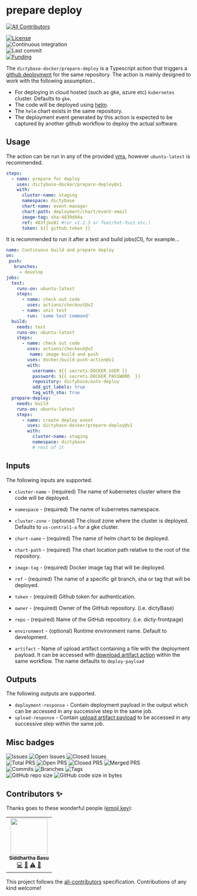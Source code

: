 # prepare deploy
<!-- ALL-CONTRIBUTORS-BADGE:START - Do not remove or modify this section -->
[![All Contributors](https://img.shields.io/badge/all_contributors-1-orange.svg?style=flat-square)](#contributors-)
<!-- ALL-CONTRIBUTORS-BADGE:END -->

[![License](https://img.shields.io/badge/License-BSD%202--Clause-blue.svg)](LICENSE)  
![Continuous integration](https://github.com/dictybase-docker/prepare-deploy/workflows/Continuous%20integration/badge.svg)  
![Last commit](https://badgen.net/github/last-commit/dictybase-docker/prepare-deploy/develop)  
[![Funding](https://badgen.net/badge/Funding/Rex%20L%20Chisholm,dictyBase,DCR/yellow?list=|)](https://projectreporter.nih.gov/project_info_description.cfm?aid=10024726&icde=0)

The `dictybase-docker/prepare-deploy` is a Typescript action that triggers a [github deployment](https://developer.github.com/v3/repos/deployments/#create-a-deployment)
for the same repository. The action is mainly designed to work with the following assumption..

- For deploying in cloud hosted (such as gke, azure etc) `kubernetes` cluster. Defaults to `gke`.
- The code will be deployed using [helm](https://helm.sh).
- The `helm` chart exists in the same repository.
- The deployment event generated by this action is expected to be captured by another github workflow to deploy the actual software.

## Usage

The action can be run in any of the provided [vms](https://help.github.com/en/actions/reference/virtual-environments-for-github-hosted-runners#supported-runners-and-hardware-resources), however `ubuntu-latest` is recommended. 

```yaml
steps:
  - name: prepare for deploy
    uses: dictybase-docker/prepare-deploy@v1
    with:
      cluster-name: staging
      namespace: dictybase
      chart-name: event-manager
      chart-path: deployment/chart/event-email
      image-tag: sha-4839d84a
      ref: 483fjke81 #(or v1.2.3 or feat/hot-fuzz etc.)
      token: ${{ github.token }}
```

It is recommended to run it after a test and build jobs(CI), for example...

```yaml
name: Continuous build and prepare deploy
on: 
 push:
   branches:
     - develop
jobs:
  test:
    runs-on: ubuntu-latest
    steps:
      - name: check out code
        uses: actions/checkout@v2
      - name: unit test
        run: 'some test command'
  build:
    needs: test
    runs-on: ubuntu-latest
    steps:
      - name: check out code
        uses: actions/checkout@v2
         name: image build and push
        uses: docker/build-push-action@v1
        with:
          username: ${{ secrets.DOCKER_USER }}
          password: ${{ secrets.DOCKER_PASSWORD  }}
          repository: dictybase/auto-deploy
          add_git_labels: true
          tag_with_sha: true
  prepare-deploy:
    needs: build
    runs-on: ubuntu-latest
    steps:
      - name: create deploy event
        uses: dictybase-docker/prepare-deploy@v1
        with:
          cluster-name: staging
          namespace: dictybase
          # rest of it 
```

## Inputs

The following inputs are supported.

- `cluster-name` - (required) The name of kubernetes cluster where the code will be deployed.

- `namespace` - (required) The name of kubernetes namespace.

- `cluster-zone` - (optional) The cloud zone where the cluster is deployed. Defaults to `us-central1-a` for a gke cluster. 

- `chart-name` - (required) The name of helm chart to be deployed.

- `chart-path` - (required) The chart location  path relative to the root of the repository.

- `image-tag` - (required) Docker image tag that will be deployed.

- `ref` - (required) The name of a specific git branch, sha or tag that will be deployed.

- `token` - (required) Github token for authentication.

- `owner` - (required) Owner of the GitHub repository. (i.e. dictyBase)

- `repo` - (required) Name of the GitHub repository. (i.e. dicty-frontpage)

- `environment` - (optional) Runtime environment name. Default to development.

- `artifact` - Name of upload artifact containing a file with the deployment payload. 
               It can be accessed with [download artifact action](https://github.com/actions/download-artifact) within the same workflow. The name defaults to `deploy-payload` 



## Outputs

The following outputs are supported.

- `deployment-response` - Contain deployment payload in the output which can be accessed in any 
                          successive step in the same job. 
- `upload-response` - Contain [upload artifact payload](https://github.com/actions/toolkit/tree/master/packages/artifact#upload-result) to be accessed in any successive step within the same job.

## Misc badges

![Issues](https://badgen.net/github/issues/dictybase-docker/prepare-deploy)
![Open Issues](https://badgen.net/github/open-issues/dictybase-docker/prepare-deploy)
![Closed Issues](https://badgen.net/github/closed-issues/dictybase-docker/prepare-deploy)  
![Total PRS](https://badgen.net/github/prs/dictybase-docker/prepare-deploy)
![Open PRS](https://badgen.net/github/open-prs/dictybase-docker/prepare-deploy)
![Closed PRS](https://badgen.net/github/closed-prs/dictybase-docker/prepare-deploy)
![Merged PRS](https://badgen.net/github/merged-prs/dictybase-docker/prepare-deploy)  
![Commits](https://badgen.net/github/commits/dictybase-docker/prepare-deploy/develop)
![Branches](https://badgen.net/github/branches/dictybase-docker/prepare-deploy)
![Tags](https://badgen.net/github/tags/dictybase-docker/prepare-deploy/?color=cyan)  
![GitHub repo size](https://img.shields.io/github/repo-size/dictybase-docker/prepare-deploy?style=plastic)
![GitHub code size in bytes](https://img.shields.io/github/languages/code-size/dictybase-docker/prepare-deploy?style=plastic)  
## Contributors ✨

Thanks goes to these wonderful people ([emoji key](https://allcontributors.org/docs/en/emoji-key)):

<!-- ALL-CONTRIBUTORS-LIST:START - Do not remove or modify this section -->
<!-- prettier-ignore-start -->
<!-- markdownlint-disable -->
<table>
  <tr>
    <td align="center"><a href="http://cybersiddhu.github.com/"><img src="https://avatars3.githubusercontent.com/u/48740?v=4" width="100px;" alt=""/><br /><sub><b>Siddhartha Basu</b></sub></a><br /><a href="https://github.com/dictybase-docker/prepare-deploy/commits?author=cybersiddhu" title="Code">💻</a> <a href="https://github.com/dictybase-docker/prepare-deploy/commits?author=cybersiddhu" title="Documentation">📖</a> <a href="https://github.com/dictybase-docker/prepare-deploy/commits?author=cybersiddhu" title="Tests">⚠️</a> <a href="#maintenance-cybersiddhu" title="Maintenance">🚧</a></td>
  </tr>
</table>

<!-- markdownlint-enable -->
<!-- prettier-ignore-end -->
<!-- ALL-CONTRIBUTORS-LIST:END -->

This project follows the [all-contributors](https://github.com/all-contributors/all-contributors) specification. Contributions of any kind welcome!